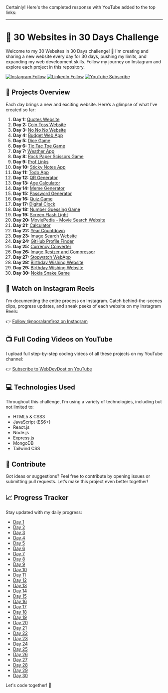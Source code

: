 Certainly! Here's the completed response with YouTube added to the top links:

---

# 🚀 30 Websites in 30 Days Challenge

Welcome to my 30 Websites in 30 Days challenge! 🎉 I'm creating and sharing a new website every day for 30 days, pushing my limits, and expanding my web development skills. Follow my journey on Instagram and explore each project in this repository.

[![Instagram Follow](https://img.shields.io/badge/Follow%20%40nooralamfiroz-E4405F?style=for-the-badge&logo=instagram&logoColor=white)](https://instagram.com/nooralamfiroz)
[![LinkedIn Follow](https://img.shields.io/badge/Follow%20%40noor--alam-0077B5?style=for-the-badge&logo=linkedin&logoColor=white)](https://www.linkedin.com/in/noor-alam-725639265/)
[![YouTube Subscribe](https://img.shields.io/badge/Subscribe%20to%20WebDevDost-%23FF0000?style=for-the-badge&logo=youtube&logoColor=white)](https://www.youtube.com/@webdevdost)

## 🌟 Projects Overview

Each day brings a new and exciting website. Here’s a glimpse of what I’ve created so far:

1. **Day 1:** [Quotes Website](https://github.com/nooralamf42/30_Days_30_Websites/tree/main/Day-1-QuotesWebsite)
2. **Day 2:** [Coin Toss Website](https://github.com/nooralamf42/30_Days_30_Websites/tree/main/Day-2-CoinTossWeb)
3. **Day 3:** [No No No Website](https://github.com/nooralamf42/30_Days_30_Websites/tree/main/Day-3-NoNoNo)
4. **Day 4:** [Budget Web App](https://github.com/nooralamf42/30_Days_30_Websites/tree/main/Day-4-BudgetWebApp)
5. **Day 5:** [Dice Game](https://github.com/nooralamf42/30_Days_30_Websites/tree/main/Day-5-DiceGame)
6. **Day 6:** [Tic Tac Toe Game](https://github.com/nooralamf42/30_Days_30_Websites/tree/main/Day-6-TicTacToe)
7. **Day 7:** [Weather App](https://github.com/nooralamf42/30_Days_30_Websites/tree/main/Day-7-WeatherApp)
8. **Day 8:** [Rock Paper Scissors Game](https://github.com/nooralamf42/30_Days_30_Websites/tree/main/Day-8-RockPaperScissorsGame)
9. **Day 9:** [Prof Links](https://github.com/nooralamf42/30_Days_30_Websites/tree/main/Day-9-ProfLinks)
10. **Day 10:** [Sticky Notes App](https://github.com/nooralamf42/30_Days_30_Websites/tree/main/Day-10-StickyNotes)
11. **Day 11:** [Todo App](https://github.com/nooralamf42/30_Days_30_Websites/tree/main/Day-11-TodoApp)
12. **Day 12:** [QR Generator](https://github.com/nooralamf42/30_Days_30_Websites/tree/main/Day-12-QRGenerator)
13. **Day 13:** [Age Calculator](https://github.com/nooralamf42/30_Days_30_Websites/tree/main/Day-13-AgeCalculator)
14. **Day 14:** [Meme Generator](https://github.com/nooralamf42/30_Days_30_Websites/tree/main/Day-14-MemeGenerator)
15. **Day 15:** [Password Generator](https://github.com/nooralamf42/30_Days_30_Websites/tree/main/Day-15-PasswordGenerator)
16. **Day 16:** [Quiz Game](https://github.com/nooralamf42/30_Days_30_Websites/tree/main/Day-16-QuizGame)
17. **Day 17:** [Digital Clock](https://github.com/nooralamf42/30_Days_30_Websites/tree/main/Day-17-DigitalClock)
18. **Day 18:** [Number Guessing Game](https://github.com/nooralamf42/30_Days_30_Websites/tree/main/Day-18-NumberGuessingGame)
19. **Day 19:** [Screen Flash Light](https://github.com/nooralamf42/30_Days_30_Websites/tree/main/Day-19-ScreenFlashLight)
20. **Day 20:** [MoviePedia - Movie Search Website](https://github.com/nooralamf42/30_Days_30_Websites/tree/main/Day-20-MoviePedia)
21. **Day 21:** [Calculator](https://github.com/nooralamf42/30_Days_30_Websites/tree/main/Day-21-Calculator)
22. **Day 22:** [Year Countdown](https://github.com/nooralamf42/30_Days_30_Websites/tree/main/Day-22-YearCountDown)
23. **Day 23:** [Image Search Website](https://github.com/nooralamf42/30_Days_30_Websites/tree/main/Day-23-ImageSearchWebsite)
24. **Day 24:** [GitHub Profile Finder](https://github.com/nooralamf42/30_Days_30_Websites/tree/main/Day-24-GithubProfileFinder)
25. **Day 25:** [Currency Converter](https://github.com/nooralamf42/30_Days_30_Websites/tree/main/Day-25-CurrencyConvertor)
26. **Day 26:** [Image Resizer and Compressor](https://github.com/nooralamf42/30_Days_30_Websites/tree/main/Day-26-ImageResizerAndCompressor)
27. **Day 27:** [Stopwatch WebApp](https://github.com/nooralamf42/30_Days_30_Websites/tree/main/Day-27-Stopwatch)
28. **Day 28:** [Birthday Wishing Website](https://github.com/nooralamf42/30_Days_30_Websites/tree/main/Day-28-BirthdayWishingWebsite)
29. **Day 29:** [Birthday Wishing Website](https://github.com/nooralamf42/30_Days_30_Websites/tree/main/Day-29-JokesWebsite)
30. **Day 30:** [Nokia Snake Game](https://github.com/nooralamf42/30_Days_30_Websites/tree/main/Day-30-NokiaSnakeGame)


## 🎥 Watch on Instagram Reels

I'm documenting the entire process on Instagram. Catch behind-the-scenes clips, progress updates, and sneak peeks of each website on my Instagram Reels:

👉 [Follow @nooralamfiroz on Instagram](https://instagram.com/nooralamfiroz)

## 📺 Full Coding Videos on YouTube

I upload full step-by-step coding videos of all these projects on my YouTube channel:

👉 [Subscribe to WebDevDost on YouTube](https://www.youtube.com/@webdevdost)

## 💻 Technologies Used

Throughout this challenge, I’m using a variety of technologies, including but not limited to:

- HTML5 & CSS3
- JavaScript (ES6+)
- React.js
- Node.js
- Express.js
- MongoDB
- Tailwind CSS

## 🤝 Contribute

Got ideas or suggestions? Feel free to contribute by opening issues or submitting pull requests. Let’s make this project even better together!

## 📈 Progress Tracker

Stay updated with my daily progress:

- [Day 1](https://github.com/nooralamf42/30_Days_30_Websites/tree/main/Day-1-QuotesWebsite)
- [Day 2](https://github.com/nooralamf42/30_Days_30_Websites/tree/main/Day-2-CoinTossWeb)
- [Day 3](https://github.com/nooralamf42/30_Days_30_Websites/tree/main/Day-3-NoNoNo)
- [Day 4](https://github.com/nooralamf42/30_Days_30_Websites/tree/main/Day-4-BudgetWebApp)
- [Day 5](https://github.com/nooralamf42/30_Days_30_Websites/tree/main/Day-5-DiceGame)
- [Day 6](https://github.com/nooralamf42/30_Days_30_Websites/tree/main/Day-6-TicTacToe)
- [Day 7](https://github.com/nooralamf42/30_Days_30_Websites/tree/main/Day-7-WeatherApp)
- [Day 8](https://github.com/nooralamf42/30_Days_30_Websites/tree/main/Day-8-RockPaperScissorsGame)
- [Day 9](https://github.com/nooralamf42/30_Days_30_Websites/tree/main/Day-9-ProfLinks)
- [Day 10](https://github.com/nooralamf42/30_Days_30_Websites/tree/main/Day-10-StickyNotes)
- [Day 11](https://github.com/nooralamf42/30_Days_30_Websites/tree/main/Day-11-TodoApp)
- [Day 12](https://github.com/nooralamf42/30_Days_30_Websites/tree/main/Day-12-QRGenerator)
- [Day 13](https://github.com/nooralamf42/30_Days_30_Websites/tree/main/Day-13-AgeCalculator)
- [Day 14](https://github.com/nooralamf42/30_Days_30_Websites/tree/main/Day-14-MemeGenerator)
- [Day 15](https://github.com/nooralamf42/30_Days_30_Websites/tree/main/Day-15-PasswordGenerator)
- [Day 16](https://github.com/nooralamf42/30_Days_30_Websites/tree/main/Day-16-QuizGame)
- [Day 17](https://github.com/nooralamf42/30_Days_30_Websites/tree/main/Day-17-DigitalClock)
- [Day 18](https://github.com/nooralamf42/30_Days_30_Websites/tree/main/Day-18-NumberGuessingGame)
- [Day 19](https://github.com/nooralamf42/30_Days_30_Websites/tree/main/Day-19-ScreenFlashLight)
- [Day 20](https://github.com/nooralamf42/30_Days_30_Websites/tree/main/Day-20-MoviePedia)
- [Day 21](https://github.com/nooralamf42/30_Days_30_Websites/tree/main/Day-21-Calculator)
- [Day 22](https://github.com/nooralamf42/30_Days_30_Websites/tree/main/Day-22-YearCountDown)
- [Day 23](https://github.com/nooralamf42/30_Days_30_Websites/tree/main/Day-23-ImageSearchWebsite)
- [Day 24](https://github.com/nooralamf42/30_Days_30_Websites/tree/main/Day-24-GithubProfileFinder)
- [Day 25](https://github.com/nooralamf42/30_Days_30_Websites/tree/main/Day-25-CurrencyConvertor)
- [Day 26](https://github.com/nooralamf42/30_Days_30_Websites/tree/main/Day-26-ImageResizerAndCompressor)
- [Day 27](https://github.com/nooralamf42/30_Days_30_Websites/tree/main/Day-27-Stopwatch)
- [Day 28](https://github.com/nooralamf42/30_Days_30_Websites/tree/main/Day-28-BirthdayWishingWebsite)
- [Day 29](https://github.com/nooralamf42/30_Days_30_Websites/tree/main/Day-29-JokesWebsite)
- [Day 30](https://github.com/nooralamf42/30_Days_30_Websites/tree/main/Day-30-NokiaSnakeGame)


Let's code together! 🚀
